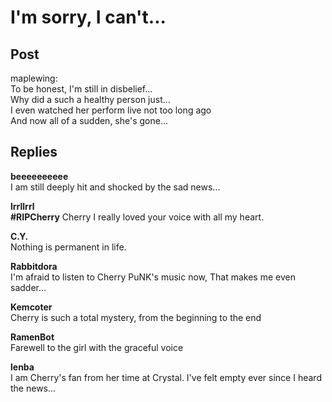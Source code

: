 # I'm sorry, I can't...
## Post
maplewing:<br>
To be honest, I'm still in disbelief...<br>
Why did a such a healthy person just...<br>
I even watched her perform live not too long ago<br>
And now all of a sudden, she's gone...
## Replies
**beeeeeeeeee**<br>
I am still deeply hit and shocked by the sad news...

**lrrllrrl**<br>
**\#RIPCherry** Cherry I really loved your voice with all my heart.

**C.Y.**<br>
Nothing is permanent in life.

**Rabbitdora**<br>
I'm afraid to listen to Cherry PuNK's music now, That makes me even sadder...

**Kemcoter**<br>
Cherry is such a total mystery, from the beginning to the end

**RamenBot**<br>
Farewell to the girl with the graceful voice

**lenba**<br>
I am Cherry's fan from her time at Crystal. I've felt empty ever since I heard the news... 

